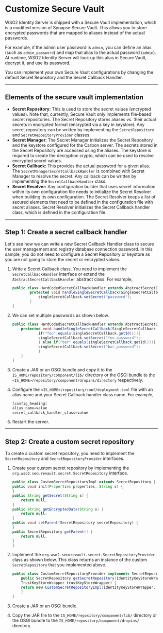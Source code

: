 # Customize Secure Vault

WSO2 Identity Server is shipped with a Secure Vault implementation, which is a
modified version of Synapse Secure Vault. This allows you to store
encrypted passwords that are mapped to aliases instead of the actual passwords. 

For example, if the admin user password is `admin`, you can define an alias (such as `admin_password`) and map that alias to the actual password (`admin`). At runtime, WSO2 Identity Server will look up this alias in Secure Vault, decrypt it, and use its password.

You can implement your own Secure Vault configurations by changing the default Secret Repository and the Secret Callback Handler.

---

## Elements of the secure vault implementation

-   **Secret Repository:** This is used to store the secret values
    (encrypted values). Note that, currently, Secure Vault
    only implements file-based secret repositories. The Secret
    Repository stores aliases vs. their actual secrets in encrypted
    format (encrypted via a key in keystore). Any secret repository
    can be written by implementing the `SecretRepository` and `SecretRepositoryProvider` classes. 
-   **Secret Manager:** The Secret Manager initializes the Secret
    Repository and the keystore configured for the Carbon server. The
    secrets stored in the Secret Repository are accessed using the
    aliases. The keystore is required to create the decryption crypto,
    which can be used to resolve encrypted secret values.  
-   **Secret Callback:** This provides the actual password for a given
    alias. The `SecretManagerSecretCallbackHandler` is
    combined with Secret Manager to resolve the secret. Any callback can
    be written by implementing the `SecretCallbackHandler` class.
-   **Secret Resolver:** Any configuration builder that uses secret
    information within its own configuration file needs to initialize
    the Secret Resolver when building its own configuration. The Secret
    Resolver keeps a list of secured elements that need to be defined in
    the configuration file with secret aliases. Secret Resolver
    initializes the Secret Callback handler class, which is defined in
    the configuration file.

---

## Step 1: Create a secret callback handler

Let's see how we can write a new Secret Callback Handler class to secure
the user management and registry database connection password. In this
sample, you do not need to configure a Secret Repository or keystore as you are not going to store the secret or
encrypted values.

1.  Write a Secret Callback class. You need to implement the
    `SecretCallbackHandler` interface or extend the
    `AbstractSecretCallbackHandler` abstract class. For example,  

    ``` java
    public class HardCodedSecretCallbackHandler extends AbstractSecretCallbackHandler {
            protected void handleSingleSecretCallback(SingleSecretCallback singleSecretCallback) {
                singleSecretCallback.setSecret("password");
            }
    }
    ```

2.  We can set multiple passwords as shown below.

    ``` java
    public class HardCodedSecretCallbackHandler extends AbstractSecretCallbackHandler {
        protected void handleSingleSecretCallback(SingleSecretCallback singleSecretCallback) {
                if("foo".equals(singleSecretCallback.getId())){
                singleSecretCallback.setSecret("foo_password");
                } else if("bar".equals(singleSecretCallback.getId())){
                singleSecretCallback.setSecret("bar_password");
                }
        }
    }
    ```

3.  Create a JAR or an OSGI bundle and copy it to the
    `IS_HOME/repository/component/lib/` directory or the OSGI bundle to the
    `<IS_HOME>/repository/component/dropins/directory` respectively.

4.  Configure the `<IS_HOME>/repository/conf/deployment.toml` file with an alias name and your Secret Callback handler class name. For example,  

    ``` java
    [config_heading]
    alias_name=value
    secret_callback_handler_class=value
    ```

5.  Restart the server.

---

## Step 2: Create a custom secret repository

To create a custom secret repository, you need to implement the `SecretRepository` and `SecretRepositoryProvider` interfaces.

1.  Create your custom secret repository by implementing the `org.wso2.securevault.secret.SecretRepository` interface.

    ``` java
    public class CustomSecretRepositoryImpl extends SecretRepository {
    public void init(Properties properties, String s) {
    }
    public String getSecret(String s) {
        return null;
    }
    public String getEncryptedData(String s) {
        return null;
    }
    public void setParent(SecretRepository secretRepository) {
    }
    public SecretRepository getParent() {
        return null;
    }
    } 
    ```

2.  Implement the `org.wso2.securevault.secret.SecretRepositoryProvider` class as shown below. This class returns an instance of the custom `SecretRepository` that you implemented above.

    ``` java
    public class CustomSecretRepositoryProvider implements SecretRepositoryProvider {
        public SecretRepository getSecretRepository(IdentityKeyStoreWrapper identityKeyStoreWrapper,
        TrustKeyStoreWrapper trustKeyStoreWrapper) {
        return new CustomSecretRepositoryImpl(identityKeyStoreWrapper, trustKeyStoreWrapper);
        }
    } 
    ```

3.  Create a JAR or an OSGI bundle.

4.  Copy the JAR file to the `IS_HOME/repository/component/lib/` directory or the OSGI bundle to the `IS_HOME/repository/component/dropins/` directory.
